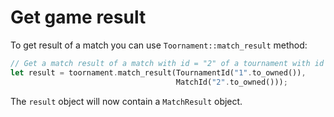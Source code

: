 # Get game result

To get result of a match you can use `Toornament::match_result` method:

```rust
// Get a match result of a match with id = "2" of a tournament with id = "1"
let result = toornament.match_result(TournamentId("1".to_owned()),
                                     MatchId("2".to_owned()));
```

The `result` object will now contain a `MatchResult` object.
